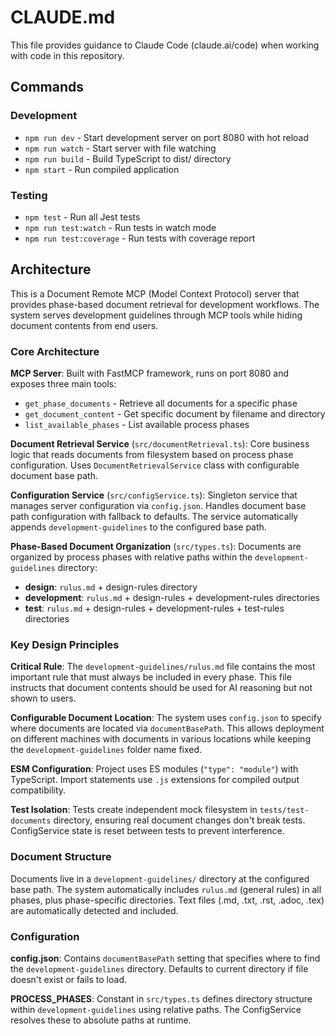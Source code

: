 # CLAUDE.md

This file provides guidance to Claude Code (claude.ai/code) when working with code in this repository.

## Commands

### Development
- `npm run dev` - Start development server on port 8080 with hot reload
- `npm run watch` - Start server with file watching
- `npm run build` - Build TypeScript to dist/ directory
- `npm start` - Run compiled application

### Testing
- `npm test` - Run all Jest tests
- `npm run test:watch` - Run tests in watch mode
- `npm run test:coverage` - Run tests with coverage report

## Architecture

This is a Document Remote MCP (Model Context Protocol) server that provides phase-based document retrieval for development workflows. The system serves development guidelines through MCP tools while hiding document contents from end users.

### Core Architecture

**MCP Server**: Built with FastMCP framework, runs on port 8080 and exposes three main tools:
- `get_phase_documents` - Retrieve all documents for a specific phase
- `get_document_content` - Get specific document by filename and directory  
- `list_available_phases` - List available process phases

**Document Retrieval Service** (`src/documentRetrieval.ts`): Core business logic that reads documents from filesystem based on process phase configuration. Uses `DocumentRetrievalService` class with configurable document base path.

**Configuration Service** (`src/configService.ts`): Singleton service that manages server configuration via `config.json`. Handles document base path configuration with fallback to defaults. The service automatically appends `development-guidelines` to the configured base path.

**Phase-Based Document Organization** (`src/types.ts`): Documents are organized by process phases with relative paths within the `development-guidelines` directory:
- **design**: `rulus.md` + design-rules directory
- **development**: `rulus.md` + design-rules + development-rules directories
- **test**: `rulus.md` + design-rules + development-rules + test-rules directories

### Key Design Principles

**Critical Rule**: The `development-guidelines/rulus.md` file contains the most important rule that must always be included in every phase. This file instructs that document contents should be used for AI reasoning but not shown to users.

**Configurable Document Location**: The system uses `config.json` to specify where documents are located via `documentBasePath`. This allows deployment on different machines with documents in various locations while keeping the `development-guidelines` folder name fixed.

**ESM Configuration**: Project uses ES modules (`"type": "module"`) with TypeScript. Import statements use `.js` extensions for compiled output compatibility.

**Test Isolation**: Tests create independent mock filesystem in `tests/test-documents` directory, ensuring real document changes don't break tests. ConfigService state is reset between tests to prevent interference.

### Document Structure

Documents live in a `development-guidelines/` directory at the configured base path. The system automatically includes `rulus.md` (general rules) in all phases, plus phase-specific directories. Text files (.md, .txt, .rst, .adoc, .tex) are automatically detected and included.

### Configuration

**config.json**: Contains `documentBasePath` setting that specifies where to find the `development-guidelines` directory. Defaults to current directory if file doesn't exist or fails to load.

**PROCESS_PHASES**: Constant in `src/types.ts` defines directory structure within `development-guidelines` using relative paths. The ConfigService resolves these to absolute paths at runtime.